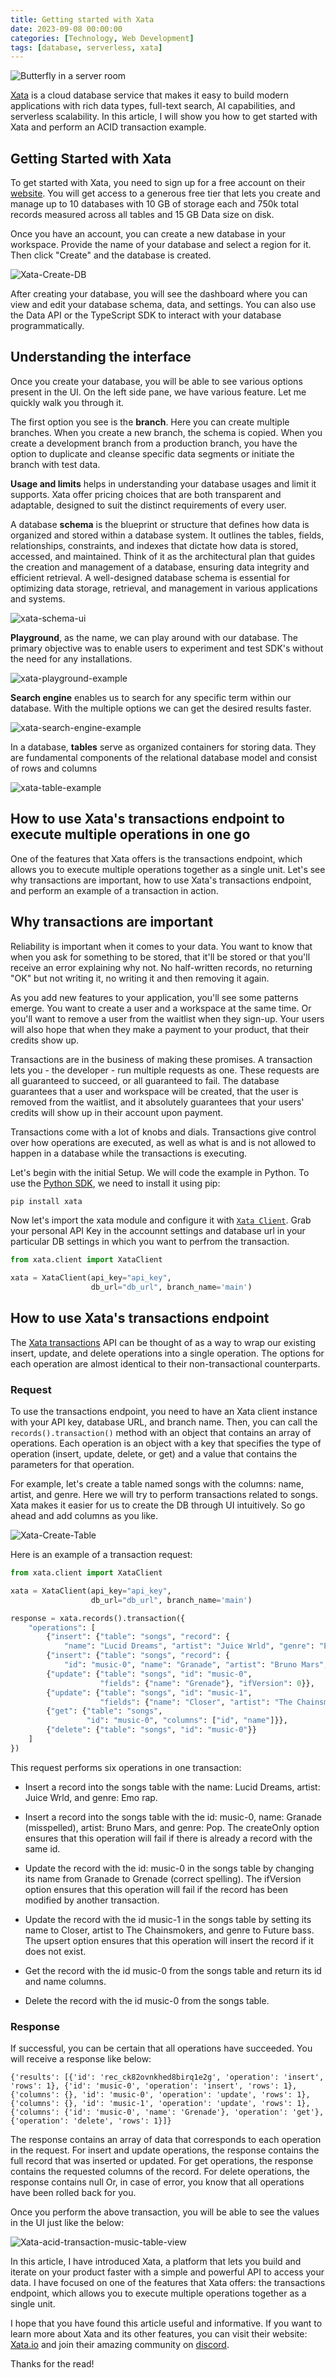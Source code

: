 ```yaml
---
title: Getting started with Xata
date: 2023-09-08 00:00:00
categories: [Technology, Web Development]
tags: [database, serverless, xata]
---
```


![Butterfly in a server room](/assets/media/Xata-Server-AI-Generated.png)

[Xata](https://xata.io/) is a cloud database service that makes it easy to build modern applications with rich data types, full-text search, AI capabilities, and serverless scalability. In this article, I will show you how to get started with Xata and perform an ACID transaction example.

## Getting Started with Xata

To get started with Xata, you need to sign up for a free account on their [website](https://xata.io/). You will get access to a generous free tier that lets you create and manage up to 10 databases with 10 GB of storage each and 750k total records measured across all tables and 15 GB Data size on disk.

Once you have an account, you can create a new database in your workspace. Provide the name of your database and select a region for it. Then click "Create" and the database is created.

![Xata-Create-DB](/assets/media/Xata-Create-DB.png)

After creating your database, you will see the dashboard where you can view and edit your database schema, data, and settings. You can also use the Data API or the TypeScript SDK to interact with your database programmatically.


## Understanding the interface

Once you create your database, you will be able to see various options present in the UI. On the left side pane, we have various feature. Let me quickly walk you through it.

The first option you see is the **branch**. Here you can create multiple branches. When you create a new branch, the schema is copied. When you create a development branch from a production branch, you have the option to duplicate and cleanse specific data segments or initiate the branch with test data.

**Usage and limits** helps in understanding your database usages and limit it supports. Xata offer pricing choices that are both transparent and adaptable, designed to suit the distinct requirements of every user.

A database **schema** is the blueprint or structure that defines how data is organized and stored within a database system. It outlines the tables, fields, relationships, constraints, and indexes that dictate how data is stored, accessed, and maintained. Think of it as the architectural plan that guides the creation and management of a database, ensuring data integrity and efficient retrieval. A well-designed database schema is essential for optimizing data storage, retrieval, and management in various applications and systems.

![xata-schema-ui](/assets/media/xata-schema-example.png)

**Playground**, as the name, we can play around with our database. The primary objective was to enable users to experiment and test SDK's without the need for any installations. 

![xata-playground-example](/assets/media/xata-playground-example.png)

**Search engine** enables us to search for any specific term within our database. With the multiple options we can get the desired results faster. 

![xata-search-engine-example](/assets/media/xata-search-engine-example.png)

In a database, **tables** serve as organized containers for storing data. They are fundamental components of the relational database model and consist of rows and columns

![xata-table-example](/assets/media/xata-table-example.png)

## How to use Xata's transactions endpoint to execute multiple operations in one go

One of the features that Xata offers is the transactions endpoint, which allows you to execute multiple operations together as a single unit. Let's see why transactions are important, how to use Xata's transactions endpoint, and perform an example of a transaction in action.

## Why transactions are important

Reliability is important when it comes to your data. You want to know that when you ask for something to be stored, that it'll be stored or that you'll receive an error explaining why not. No half-written records, no returning "OK" but not writing it, no writing it and then removing it again.

As you add new features to your application, you'll see some patterns emerge. You want to create a user and a workspace at the same time. Or you'll want to remove a user from the waitlist when they sign-up. Your users will also hope that when they make a payment to your product, that their credits show up.

Transactions are in the business of making these promises. A transaction lets you - the developer - run multiple requests as one. These requests are all guaranteed to succeed, or all guaranteed to fail. The database guarantees that a user and workspace will be created, that the user is removed from the waitlist, and it absolutely guarantees that your users' credits will show up in their account upon payment.

Transactions come with a lot of knobs and dials. Transactions give control over how operations are executed, as well as what is and is not allowed to happen in a database while the transactions is executing.

Let's begin with the initial Setup. We will code the example in Python. To use the [Python SDK](https://xata.io/docs/sdk/python/overview), we need to install it using pip:

```bash
pip install xata
```

Now let's import the xata module and configure it with [`Xata Client`](https://xata-py.readthedocs.io/en/latest/api.html#xata.XataClient). Grab your personal API Key in the accounnt settings and database url in your particular DB settings in which you want to perfrom the transaction.


```python
from xata.client import XataClient

xata = XataClient(api_key="api_key",
                  db_url="db_url", branch_name='main')
```

## How to use Xata's transactions endpoint

The [Xata transactions](https://xata.io/docs/sdk/transaction) API can be thought of as a way to wrap our existing insert, update, and delete operations into a single operation. The options for each operation are almost identical to their non-transactional counterparts.

### Request

To use the transactions endpoint, you need to have an Xata client instance with your API key, database URL, and branch name. Then, you can call the `records().transaction()` method with an object that contains an array of operations. Each operation is an object with a key that specifies the type of operation (insert, update, delete, or get) and a value that contains the parameters for that operation.


For example, let's create a table named songs with the columns: name, artist, and genre. Here we will try to perform transactions related to songs. Xata makes it easier for us to create the DB through UI intuitively. So go ahead and add columns as you like.

![Xata-Create-Table](/assets/media/xata-create-table.png)

Here is an example of a transaction request:

```python
from xata.client import XataClient

xata = XataClient(api_key="api_key",
                  db_url="db_url", branch_name='main')

response = xata.records().transaction({
    "operations": [
        {"insert": {"table": "songs", "record": {
            "name": "Lucid Dreams", "artist": "Juice Wrld", "genre": "Emo rap"}}},
        {"insert": {"table": "songs", "record": {
            "id": "music-0", "name": "Granade", "artist": "Bruno Mars", "genre": "Pop"}, "createOnly": True}},
        {"update": {"table": "songs", "id": "music-0",
                    "fields": {"name": "Grenade"}, "ifVersion": 0}},
        {"update": {"table": "songs", "id": "music-1",
                    "fields": {"name": "Closer", "artist": "The Chainsmokers", "genre": "Future bass"}, "upsert": True}},
        {"get": {"table": "songs",
                 "id": "music-0", "columns": ["id", "name"]}},
        {"delete": {"table": "songs", "id": "music-0"}}
    ]
})
```

This request performs six operations in one transaction:

- Insert a record into the songs table with the name: Lucid Dreams, artist: Juice Wrld, and genre: Emo rap.

- Insert a record into the songs table with the id: music-0, name: Granade (misspelled), artist: Bruno Mars, and genre: Pop. The createOnly option ensures that this operation will fail if there is already a record with the same id.

- Update the record with the id: music-0 in the songs table by changing its name from Granade to Grenade (correct spelling). The ifVersion option ensures that this operation will fail if the record has been modified by another transaction.

- Update the record with the id music-1 in the songs table by setting its name to Closer, artist to The Chainsmokers, and genre to Future bass. The upsert option ensures that this operation will insert the record if it does not exist.

- Get the record with the id music-0 from the songs table and return its id and name columns.

- Delete the record with the id music-0 from the songs table.


### Response

If successful, you can be certain that all operations have succeeded. You will receive a response like below:

```
{'results': [{'id': 'rec_ck82ovnkhed8birq1e2g', 'operation': 'insert', 'rows': 1}, {'id': 'music-0', 'operation': 'insert', 'rows': 1}, {'columns': {}, 'id': 'music-0', 'operation': 'update', 'rows': 1}, {'columns': {}, 'id': 'music-1', 'operation': 'update', 'rows': 1}, {'columns': {'id': 'music-0', 'name': 'Grenade'}, 'operation': 'get'}, {'operation': 'delete', 'rows': 1}]}
```

The response contains an array of data that corresponds to each operation in the request. For insert and update operations, the response contains the full record that was inserted or updated. For get operations, the response contains the requested columns of the record. For delete operations, the response contains null Or, in case of error, you know that all operations have been rolled back for you.

Once you perform the above transaction, you will be able to see the values in the UI just like the below:

![Xata-acid-transaction-music-table-view](/assets/media/Xata-music-table-view.png)


In this article, I have introduced Xata, a platform that lets you build and iterate on your product faster with a simple and powerful API to access your data. I have focused on one of the features that Xata offers: the transactions endpoint, which allows you to execute multiple operations together as a single unit.

I hope that you have found this article useful and informative. If you want to learn more about Xata and its other features, you can visit their website: [Xata.io](https://xata.io/) and join their amazing community on [discord](https://xata.io/discord).

Thanks for the read!